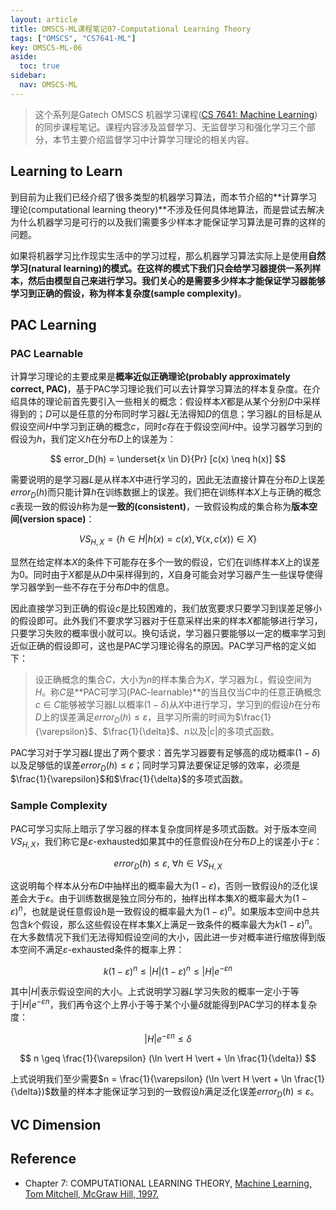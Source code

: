 ```yaml
---
layout: article
title: OMSCS-ML课程笔记07-Computational Learning Theory
tags: ["OMSCS", "CS7641-ML"]
key: OMSCS-ML-06
aside:
  toc: true
sidebar:
  nav: OMSCS-ML
---
```


> 这个系列是Gatech OMSCS 机器学习课程([CS 7641: Machine Learning](https://omscs.gatech.edu/cs-7641-machine-learning))的同步课程笔记。课程内容涉及监督学习、无监督学习和强化学习三个部分，本节主要介绍监督学习中计算学习理论的相关内容。
<!--more-->

## Learning to Learn

到目前为止我们已经介绍了很多类型的机器学习算法，而本节介绍的**计算学习理论(computational learning theory)**不涉及任何具体地算法，而是尝试去解决为什么机器学习是可行的以及我们需要多少样本才能保证学习算法是可靠的这样的问题。

如果将机器学习比作现实生活中的学习过程，那么机器学习算法实际上是使用**自然学习(natural learning)**的模式。在这样的模式下我们只会给学习器提供一系列样本，然后由模型自己来进行学习。我们关心的是需要多少样本才能保证学习器能够学习到正确的假设，称为**样本复杂度(sample complexity)**。

## PAC Learning

### PAC Learnable

计算学习理论的主要成果是**概率近似正确理论(probably approximately correct, PAC)**，基于PAC学习理论我们可以去计算学习算法的样本复杂度。在介绍具体的理论前首先要引入一些相关的概念：假设样本$X$都是从某个分别$D$中采样得到的；$D$可以是任意的分布同时学习器$L$无法得知$D$的信息；学习器$L$的目标是从假设空间$H$中学习到正确的概念$c$，同时$c$存在于假设空间$H$中。设学习器学习到的假设为$h$，我们定义$h$在分布$D$上的误差为：

$$
error_D(h) = \underset{x \in D}{Pr} [c(x) \neq h(x)]
$$

需要说明的是学习器$L$是从样本$X$中进行学习的，因此无法直接计算在分布$D$上误差$error_D(h)$而只能计算$h$在训练数据上的误差。我们把在训练样本$X$上与正确的概念$c$表现一致的假设$h$称为是**一致的(consistent)**，一致假设构成的集合称为**版本空间(version space)**：

$$
VS_{H, X} = \{h \in H \vert h(x) = c(x) , \forall \langle x, c(x) \rangle \in X \}
$$

显然在给定样本$X$的条件下可能存在多个一致的假设，它们在训练样本$X$上的误差为0。同时由于$X$都是从$D$中采样得到的，$X$自身可能会对学习器产生一些误导使得学习器学到一些不存在于分布$D$中的信息。

因此直接学习到正确的假设$c$是比较困难的，我们放宽要求只要学习到误差足够小的假设即可。此外我们不要求学习器对于任意采样出来的样本$X$都能够进行学习，只要学习失败的概率很小就可以。换句话说，学习器只要能够以一定的概率学习到近似正确的假设即可，这也是PAC学习理论得名的原因。PAC学习严格的定义如下：

> 设正确概念的集合$C$，大小为$n$的样本集合为$X$，学习器为$L$，假设空间为$H$。称$C$是**PAC可学习(PAC-learnable)**的当且仅当$C$中的任意正确概念$c \in C$能够被学习器$L$以概率$(1-\delta)$从$X$中进行学习，学习到的假设$h$在分布$D$上的误差满足$error_D(h) \leq \varepsilon$，且学习所需的时间为$\frac{1}{\varepsilon}$、$\frac{1}{\delta}$、$n$以及$\vert c \vert$的多项式函数。

PAC学习对于学习器$L$提出了两个要求：首先学习器要有足够高的成功概率$(1-\delta)$以及足够低的误差$error_D(h) \leq \varepsilon$；同时学习算法要保证足够的效率，必须是$\frac{1}{\varepsilon}$和$\frac{1}{\delta}$的多项式函数。

### Sample Complexity

PAC可学习实际上暗示了学习器的样本复杂度同样是多项式函数。对于版本空间$VS_{H, X}$，我们称它是$\varepsilon$-exhausted如果其中的任意假设$h$在分布$D$上的误差小于$\varepsilon$：

$$
error_D(h) \leq \varepsilon, \ \forall h \in VS_{H, X}
$$

这说明每个样本从分布$D$中抽样出的概率最大为$(1 - \varepsilon)$，否则一致假设$h$的泛化误差会大于$\varepsilon$。由于训练数据是独立同分布的，抽样出样本集$X$的概率最大为$(1 - \varepsilon)^n$，也就是说任意假设$h$是一致假设的概率最大为$(1 - \varepsilon)^n$。如果版本空间中总共包含$k$个假设，那么这些假设在样本集$X$上满足一致条件的概率最大为$k(1 - \varepsilon)^n$。在大多数情况下我们无法得知假设空间的大小，因此进一步对概率进行缩放得到版本空间不满足$\varepsilon$-exhausted条件的概率上界：

$$
k(1 - \varepsilon)^n \leq \vert H \vert (1 - \varepsilon)^n \leq \vert H \vert e^{- \varepsilon n}
$$

其中$\vert H \vert$表示假设空间的大小。上式说明学习器$L$学习失败的概率一定小于等于$\vert H \vert e^{- \varepsilon n}$，我们再令这个上界小于等于某个小量$\delta$就能得到PAC学习的样本复杂度：

$$
\vert H \vert e^{- \varepsilon n} \leq \delta
$$

$$
n \geq \frac{1}{\varepsilon} (\ln \vert H \vert + \ln \frac{1}{\delta})
$$

上式说明我们至少需要$n = \frac{1}{\varepsilon} (\ln \vert H \vert + \ln \frac{1}{\delta})$数量的样本才能保证学习到的一致假设$h$满足泛化误差$error_D(h) \leq \varepsilon$。

## VC Dimension

## Reference

- Chapter 7: COMPUTATIONAL LEARNING THEORY, [Machine Learning, Tom Mitchell, McGraw Hill, 1997.](http://www.cs.cmu.edu/afs/cs.cmu.edu/user/mitchell/ftp/mlbook.html)
